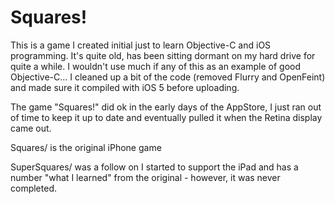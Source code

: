 Squares!
========

This is a game I created initial just to learn Objective-C and iOS programming.  It's quite old, has been sitting dormant on my hard drive for quite a while.  I wouldn't use much if any of this as an example of good Objective-C...  I cleaned up a bit of the code (removed Flurry and OpenFeint) and made sure it compiled with iOS 5 before uploading.

The game "Squares!" did ok in the early days of the AppStore, I just ran out of time to keep it up to date and eventually pulled it when the Retina display came out.

Squares/ is the original iPhone game


SuperSquares/ was a follow on I started to support the iPad and has a number "what I learned" from the original - however, it was never completed.
